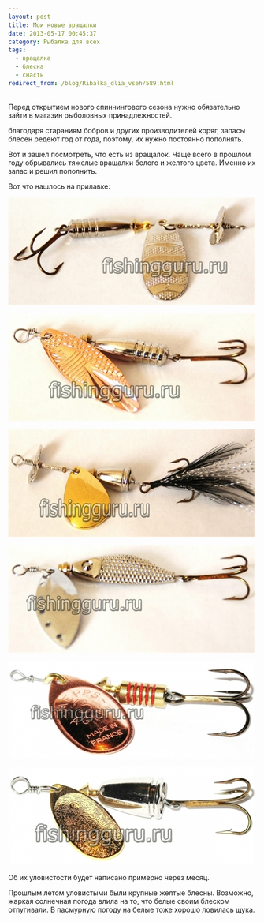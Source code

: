 ```yaml
---
layout: post
title: Мои новые вращалки
date: 2013-05-17 00:45:37
category: Рыбалка для всех
tags:
  - вращалка
  - блесна
  - снасть
redirect_from: /blog/Ribalka_dlia_vseh/589.html
---
```

Перед открытием нового спиннингового сезона нужно обязательно зайти в
магазин рыболовных принадлежностей.

благодаря стараниям бобров и других производителей коряг, запасы блесен
редеют год от года, поэтому, их нужно постоянно пополнять.

Вот и зашел посмотреть, что есть из вращалок. Чаще всего в прошлом году
обрывались тяжелые вращалки белого и желтого цвета. Именно их запас и
решил пополнить.

Вот что нашлось на прилавке:

![вращалка](/uploads/images/00/00/01/2013/06/07/66ca94.jpg)

![вращалка](/uploads/images/00/00/01/2013/06/07/a2173d.jpg)

![вращалка](/uploads/images/00/00/01/2013/06/07/679961.jpg)

![вращалка](/uploads/images/00/00/01/2013/06/07/5fe98e.jpg)

![вращалка](/uploads/images/00/00/01/2013/06/07/c798f7.jpg)

![вращалка](/uploads/images/00/00/01/2013/06/07/0a1f91.jpg)

Об их уловистости будет написано примерно через месяц.

Прошлым летом уловистыми были крупные желтые блесны. Возможно, жаркая
солнечная погода влила на то, что белые своим блеском отпугивали. В
пасмурную погоду на белые тоже хорошо ловилась щука.
